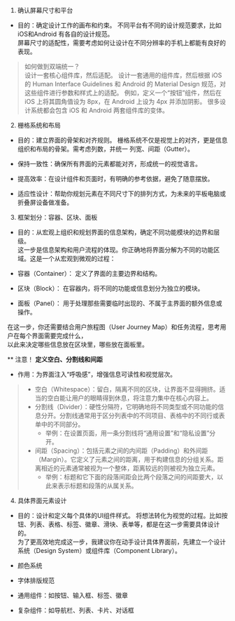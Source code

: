 
1. 确认屏幕尺寸和平台  
- 目的：确定设计工作的画布和约束。
不同平台有不同的设计规范要求，比如 iOS和Android 有各自的设计规范。  
屏幕尺寸的适配性，需要考虑如何让设计在不同分辨率的手机上都能有良好的表现。

> 如何做到双端统一？  
> 设计一套核心组件库，然后适配。
> 设计一套通用的组件库，然后根据 iOS 的 Human Interface Guidelines 和 Android 的 Material Design 规范，对这些组件进行参数和样式上的适配。
> 例如，定义一个“按钮”组件，然后在 iOS 上将其圆角值设为 8px，在 Android 上设为 4px 并添加阴影。
> 很多设计系统都会包含 iOS 和 Android 两套组件库的变体。  



2. 栅格系统和布局
- 目的：建立界面的骨架和对齐规则。
栅格系统不仅是视觉上的对齐，更是信息组织和布局的骨架。需考虑列数，并统一 列宽、间距（Gutter）。   

- 保持一致性：确保所有界面的元素都能对齐，形成统一的视觉语言。  
- 提高效率：在设计组件和页面时，有明确的参考依据，避免了随意摆放。  
- 适应性设计：帮助你规划元素在不同尺寸下的排列方式，为未来的平板电脑或折叠屏设备做准备。  

3. 框架划分：容器、区块、面板  
- 目的：从宏观上组织和规划界面的信息架构，确定不同功能模块的边界和层级。  
这一步是信息架构和用户流程的体现。你正确地将界面分解为不同的功能区域。这是一个从宏观到微观的过程：  

- 容器（Container）： 定义了界面的主要边界和结构。  
- 区块（Block）： 在容器内，将不同的功能或信息划分为独立的模块。  
- 面板（Panel）： 用于处理那些需要临时出现的、不属于主界面的额外信息或操作。  

在这一步，你还需要结合用户旅程图（User Journey Map）和任务流程，思考用户在每个界面需要完成什么，  
以此来决定哪些信息放在区块里，哪些放在面板里。  


** 注意！ 
**定义空白、分割线和间距**   
- 作用：为界面注入“呼吸感”，增强信息可读性和视觉层次。  
> * 空白（Whitespace）：留白，隔离不同的区块，让界面不显得拥挤。适当的空白能让用户的眼睛得到休息，将注意力集中在核心内容上。  
> * 分割线（Divider）：硬性分隔符，它明确地将不同类型或不同功能的信息分开。分割线通常用于区分列表中的不同项目、表格中的不同行或表单中的不同部分。  
>   - 举例：在设置页面，用一条分割线将“通用设置”和“隐私设置”分开。  
> * 间距（Spacing）：包括元素之间的内间距（Padding）和外间距（Margin）。它定义了元素之间的距离，用于构建信息的分组关系。距离相近的元素通常被视为一个整体，距离较远的则被视为独立元素。  
>   - 举例：标题和它下面的段落间距会比两个段落之间的间距要大，以此来表示标题和段落的从属关系。  


4. 具体界面元素设计
- 目的：设计和定义每个具体的UI组件样式。
将想法转化为视觉的过程。比如按钮、列表、表格、标签、徽章、滑块、表单等，都是在这一步需要具体设计的。  
为了更高效地完成这一步，我建议你在动手设计具体界面前，先建立一个设计系统（Design System）或组件库（Component Library）。  

- 颜色系统  
- 字体排版规范  
- 通用组件：如按钮、输入框、标签、徽章  
- 复杂组件：如导航栏、列表、卡片、对话框  

 

